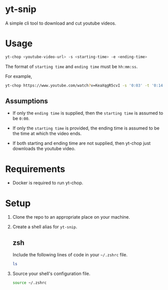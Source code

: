 # yt-snip

A simple cli tool to download and cut youtube videos.

# Usage

```bash
yt-chop <youtube-video-url> -s <starting-time> -e <ending-time>
```

The format of `starting time` and `ending time` must be
`hh:mm:ss`.

For example,

```bash
yt-chop https://www.youtube.com/watch?v=KeaXqgR5cvI -s '0:03' -t '0:14'
```

## Assumptions

- If only the `ending time` is supplied, then the
  `starting time` is assumed to be `0:00`.

- If only the `starting time` is provided, the ending time
  is assumed to be the time at which the video ends.

- If both starting and ending time are not supplied, then
  yt-chop just downloads the youtube video.

# Requirements

- Docker is required to run yt-chop.

# Setup

1. Clone the repo to an appropriate place on your machine.

2. Create a shell alias for `yt-snip`.

   ## zsh

   Include the following lines of code in your `~/.zshrc`
   file.

   ```bash
   ls
   ```

3. Source your shell's configuration file.

   ```bash
   source ~/.zshrc
   ```
